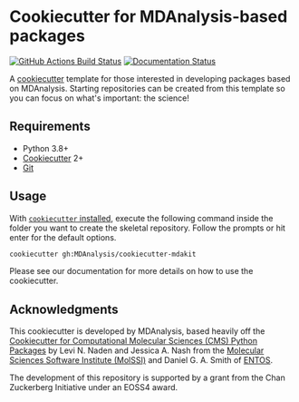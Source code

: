 # Cookiecutter for MDAnalysis-based packages
[//]: # (Badges)
[![GitHub Actions Build Status](https://github.com/MDAnalysis/cookiecutter-mdakit/actions/workflows/gh-ci.yaml/badge.svg)](https://github.com/MDAnalysis/cookiecutter-mdakit/actions?query=workflow%3A%22Cookiecutter+CI%22)
[![Documentation Status](https://readthedocs.org/projects/cookiecutter-mdakit/badge/?version=latest)](https://www.mdanalysis.org/cookiecutter-mdakit)


A [cookiecutter](https://github.com/audreyr/cookiecutter) template for those interested in developing
packages based on MDAnalysis. Starting repositories can be created from this template so you can focus on what's important: the science!


## Requirements

* Python 3.8+
* [Cookiecutter](http://cookiecutter.readthedocs.io/en/latest/installation.html) 2+
* [Git](https://git-scm.com/)

## Usage

With [`cookiecutter` installed](https://cookiecutter.readthedocs.io/en/latest/installation.html#install-cookiecutter),
execute the following command inside the folder you want to create the skeletal repository. Follow the prompts or hit enter for the default options.

```bash
cookiecutter gh:MDAnalysis/cookiecutter-mdakit
```

Please see our documentation for more details on how to use the cookiecutter.


## Acknowledgments

This cookiecutter is developed by MDAnalysis, based heavily off the
[Cookiecutter for Computational Molecular Sciences (CMS) Python Packages](https://github.com/MolSSI/cookiecutter-cms)
by Levi N. Naden and Jessica A. Nash
from the [Molecular Sciences Software Institute (MolSSI)](http://molssi.org/) and
Daniel G. A. Smith of [ENTOS](https://www.entos.ai/).

The development of this repository is supported by a grant from the Chan Zuckerberg Initiative under an EOSS4 award.

